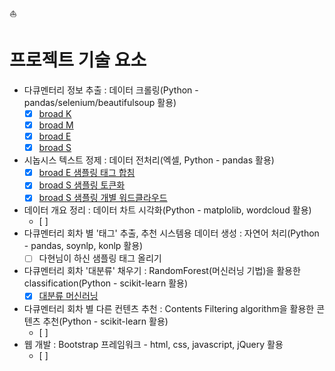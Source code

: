 :boat:
# 프로젝트 기술 요소
- 다큐멘터리 정보 추출 : 데이터 크롤링(Python - pandas/selenium/beautifulsoup 활용)  
  - [x] [broad K](https://github.com/thelastdocu/docu_archive/blob/master/ipynb/kb_crawling_special.ipynb)
  - [x] [broad M](https://github.com/thelastdocu/docu_archive/blob/master/ipynb/MB_crawling(program_name)_jieun_ver2.ipynb)
  - [x] [broad E](https://github.com/thelastdocu/docu_archive/blob/master/ipynb/eb_crawling_song_ver1.ipynb)
  - [x] [broad S](https://github.com/thelastdocu/docu_archive/blob/master/ipynb/Crawling_sbsspecial_sb_dayoung_ver4.ipynb) 

- 시놉시스 텍스트 정제 : 데이터 전처리(엑셀, Python - pandas 활용)
  - [x] [broad E 샘플링 태그 합침](https://github.com/thelastdocu/docu_archive/blob/master/ipynb/Tokenizer_WorldCloud_eb_sbsspecial_songi_ver1.ipynb)
  - [x] [broad S 샘플링 토큰화](https://github.com/thelastdocu/docu_archive/blob/master/ipynb/sbs_sbsspecial_token.ipynb)
  - [x] [broad S 샘플링 개별 워드클라우드](https://github.com/thelastdocu/docu_archive/blob/master/ipynb/Tokenizer_WorldCloud_sb_sbsspecial_dayoung_ver1.ipynb)
- 데이터 개요 정리 : 데이터 차트 시각화(Python - matplolib, wordcloud 활용)
  - [ ] 
- 다큐멘터리 회차 별 '태그' 추출, 추천 시스템용 데이터 생성 : 자연어 처리(Python - pandas, soynlp, konlp 활용)
  - [ ] 다현님이 하신 샘플링 태그 올리기
- 다큐멘터리 회차 '대분류' 채우기 : RandomForest(머신러닝 기법)을 활용한 classification(Python - scikit-learn 활용)
  - [x] [대분류 머신러닝]()
- 다큐멘터리 회차 별 다른 컨텐츠 추천 : Contents Filtering algorithm을 활용한 콘텐츠 추천(Python - scikit-learn 활용)
  - [ ] 
- 웹 개발 : Bootstrap 프레임워크 - html, css, javascript, jQuery 활용
  - [ ] 
